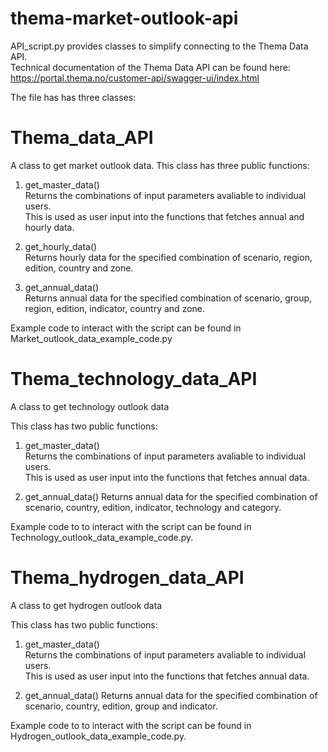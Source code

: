 # thema-market-outlook-api

API_script.py provides classes to simplify connecting to the Thema Data API.  
Technical documentation of the Thema Data API can be found here: 
https://portal.thema.no/customer-api/swagger-ui/index.html

The file has has three classes:

# Thema_data_API
A class to get market outlook data.
This class has three public functions:

1. get_master_data()  
Returns the combinations of input parameters avaliable to individual users.  
This is used as user input into the functions that fetches annual and hourly data.  
  
2. get_hourly_data()  
Returns hourly data for the specified combination of scenario, region, edition, country and zone.  

3. get_annual_data()  
Returns annual data for the specified combination of scenario, group, region, edition, indicator, country and zone.

Example code to interact with the script can be found in Market_outlook_data_example_code.py


# Thema_technology_data_API
A class to get technology outlook data

This class has two public functions:

1. get_master_data()  
Returns the combinations of input parameters avaliable to individual users.  
This is used as user input into the functions that fetches annual data. 

2. get_annual_data()
Returns annual data for the specified combination of scenario, country, edition, indicator, technology and category.

Example code to to interact with the script can be found in Technology_outlook_data_example_code.py. 


# Thema_hydrogen_data_API
A class to get hydrogen outlook data

This class has two public functions:

1. get_master_data()  
Returns the combinations of input parameters avaliable to individual users.  
This is used as user input into the functions that fetches annual data. 

2. get_annual_data()
Returns annual data for the specified combination of scenario, country, edition, group and indicator.

Example code to to interact with the script can be found in Hydrogen_outlook_data_example_code.py.






